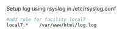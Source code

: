 Setup log using rsyslog in /etc/rsyslog.conf
```bash
#add rule for facility local7
local7.*    /var/www/html/log.log
```